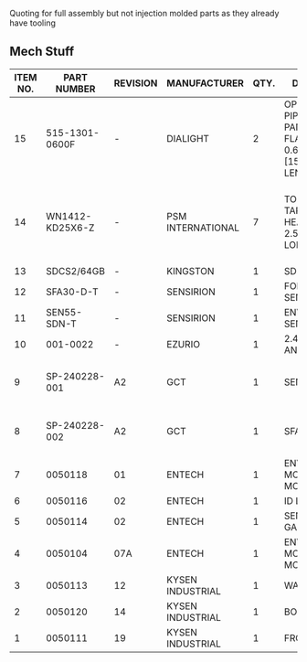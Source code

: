 Quoting for full assembly but not injection molded parts as they already have tooling

## Mech Stuff

| ITEM NO. | PART NUMBER     | REVISION | MANUFACTURER      | QTY. | DESCRIPTION                                                                     | MATERIAL                                       |
| -------- | --------------- | -------- | ----------------- | ---- | ------------------------------------------------------------------------------- | ---------------------------------------------- |
| 15       | 515-1301-0600F  | -        | DIALIGHT          | 2    | OPTOPIPE, LIGHT PIPE, VERT PANEL MOUNT, FLAT, 3 mm DIA, 0.600" [15.24mm] LENGTH | -                                              |
| 14       | WN1412-KD25X6-Z | -        | PSM INTERNATIONAL | 7    | TORX PLUS, SELF TAPPING, PAN HEAD SCREW, 2.5MM X 6MM LONG                       | THROUGH HARDENED & TEMPERED STEEL, ZINC PLATED |
| 13       | SDCS2/64GB      | -        | KINGSTON          | 1    | SD CARD                                                                         | -                                              |
| 12       | SFA30-D-T       | -        | SENSIRION         | 1    | FORMALDEHYDE SENSOR                                                             | -                                              |
| 11       | SEN55-SDN-T     | -        | SENSIRION         | 1    | ENVIRONMENTAL SENSOR NODE                                                       | -                                              |
| 10       | 001-0022        | -        | EZURIO            | 1    | 2.4GHZ ANTENNA                                                                  | -                                              |
| 9        | SP-240228-001   | A2       | GCT               | 1    | SEN55 LOOM                                                                      | 26AWG WIRE, PLASTIC HOUSING                    |
| 8        | SP-240228-002   | A2       | GCT               | 1    | SFA30 LOOM                                                                      | 26AWG WIRE, PLASTIC HOUSING                    |
| 7        | 0050118         | 01       | ENTECH            | 1    | ENVIRONMENTAL MONITOR MODULE LABEL                                              | POLYESTER                                      |
| 6        | 0050116         | 02       | ENTECH            | 1    | ID LABEL                                                                        | POLYESTER                                      |
| 5        | 0050114         | 02       | ENTECH            | 1    | SENSIRION GASKET                                                                | SILICONE RUBBER                                |
| 4        | 0050104         | 07A      | ENTECH            | 1    | ENVIRONMENTAL MONITOR MODULE                                                    | -                                              |
| 3        | 0050113         | 12       | KYSEN INDUSTRIAL  | 1    | WALL PLATE                                                                      | ABS PA-765A                                    |
| 2        | 0050120         | 14       | KYSEN INDUSTRIAL  | 1    | BODY                                                                            | ABS PA-765A                                    |
| 1        | 0050111         | 19       | KYSEN INDUSTRIAL  | 1    | FRONT FACE                                                                      | ABS PA-765A                                    |
